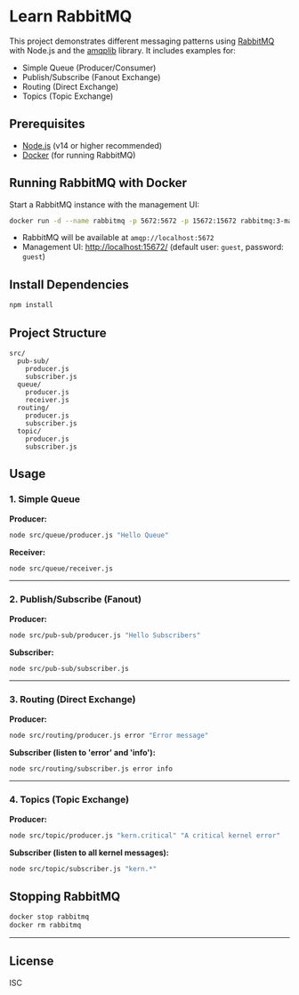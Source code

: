 # Learn RabbitMQ

This project demonstrates different messaging patterns using [RabbitMQ](https://www.rabbitmq.com/) with Node.js and the [amqplib](https://www.npmjs.com/package/amqplib) library. It includes examples for:

- Simple Queue (Producer/Consumer)
- Publish/Subscribe (Fanout Exchange)
- Routing (Direct Exchange)
- Topics (Topic Exchange)

## Prerequisites

- [Node.js](https://nodejs.org/) (v14 or higher recommended)
- [Docker](https://www.docker.com/) (for running RabbitMQ)

## Running RabbitMQ with Docker

Start a RabbitMQ instance with the management UI:

```sh
docker run -d --name rabbitmq -p 5672:5672 -p 15672:15672 rabbitmq:3-management
```

- RabbitMQ will be available at `amqp://localhost:5672`
- Management UI: [http://localhost:15672/](http://localhost:15672/) (default user: `guest`, password: `guest`)

## Install Dependencies

```sh
npm install
```

## Project Structure

```
src/
  pub-sub/
    producer.js
    subscriber.js
  queue/
    producer.js
    receiver.js
  routing/
    producer.js
    subscriber.js
  topic/
    producer.js
    subscriber.js
```

## Usage

### 1. Simple Queue

**Producer:**
```sh
node src/queue/producer.js "Hello Queue"
```

**Receiver:**
```sh
node src/queue/receiver.js
```

---

### 2. Publish/Subscribe (Fanout)

**Producer:**
```sh
node src/pub-sub/producer.js "Hello Subscribers"
```

**Subscriber:**
```sh
node src/pub-sub/subscriber.js
```

---

### 3. Routing (Direct Exchange)

**Producer:**
```sh
node src/routing/producer.js error "Error message"
```

**Subscriber (listen to 'error' and 'info'):**
```sh
node src/routing/subscriber.js error info
```

---

### 4. Topics (Topic Exchange)

**Producer:**
```sh
node src/topic/producer.js "kern.critical" "A critical kernel error"
```

**Subscriber (listen to all kernel messages):**
```sh
node src/topic/subscriber.js "kern.*"
```

## Stopping RabbitMQ

```sh
docker stop rabbitmq
docker rm rabbitmq
```

---

## License

ISC
